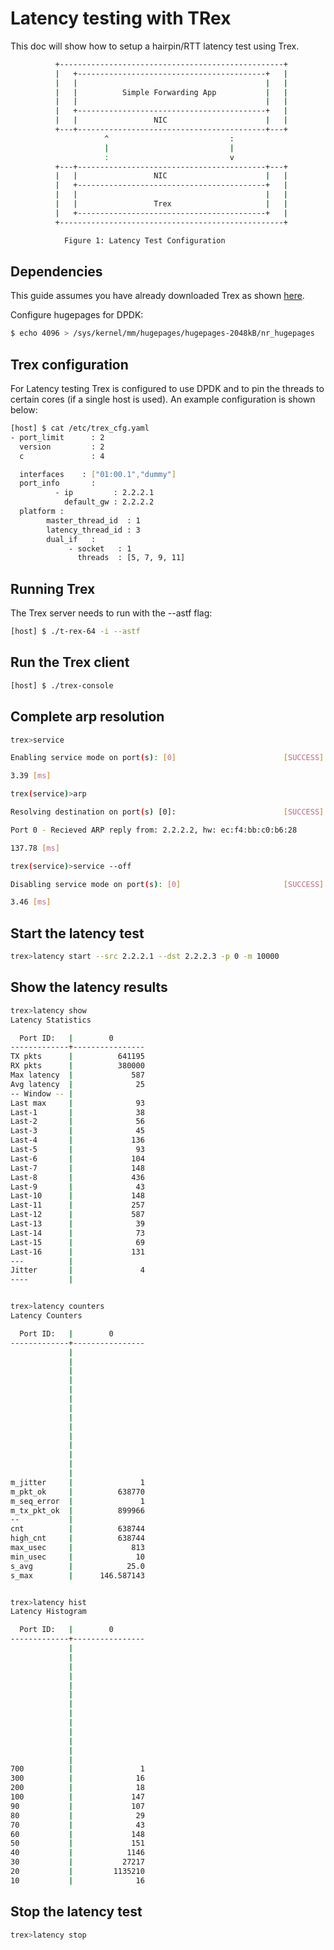 # Latency testing with TRex

This doc will show how to setup a hairpin/RTT latency test using
Trex.

```bash
          +--------------------------------------------------+
          |   +------------------------------------------+   |
          |   |                                          |   |
          |   |          Simple Forwarding App           |   |
          |   |                                          |   |
          |   +------------------------------------------+   |
          |   |                 NIC                      |   |
          +---+------------------------------------------+---+
                     ^                           :
                     |                           |
                     :                           v
          +---+------------------------------------------+---+
          |   |                 NIC                      |   |
          |   +------------------------------------------+   |
          |   |                                          |   |
          |   |                 Trex                     |   |
          |   +------------------------------------------+   |
          +--------------------------------------------------+

            Figure 1: Latency Test Configuration
```

## Dependencies

This guide assumes you have already downloaded Trex as shown [here](https://github.com/maryamtahhan/xdp-progs/blob/main/trex/README.md#1-download-trex).

Configure hugepages for DPDK:

```bash
$ echo 4096 > /sys/kernel/mm/hugepages/hugepages-2048kB/nr_hugepages
```

## Trex configuration

For Latency testing Trex is configured to use DPDK and to pin the threads to certain cores (if a single host is used). An example configuration is shown below:

```bash
[host] $ cat /etc/trex_cfg.yaml
- port_limit      : 2
  version         : 2
  c               : 4

  interfaces    : ["01:00.1","dummy"]
  port_info       :
          - ip         : 2.2.2.1
            default_gw : 2.2.2.2
  platform :
        master_thread_id  : 1
        latency_thread_id : 3
        dual_if   :
             - socket   : 1
               threads  : [5, 7, 9, 11]
```

## Running Trex

The Trex server needs to run with the --astf flag:

```bash
[host] $ ./t-rex-64 -i --astf
```

## Run the Trex client

```bash
[host] $ ./trex-console
```

## Complete arp resolution

```bash
trex>service

Enabling service mode on port(s): [0]                        [SUCCESS]

3.39 [ms]

trex(service)>arp

Resolving destination on port(s) [0]:                        [SUCCESS]

Port 0 - Recieved ARP reply from: 2.2.2.2, hw: ec:f4:bb:c0:b6:28

137.78 [ms]

trex(service)>service --off

Disabling service mode on port(s): [0]                       [SUCCESS]

3.46 [ms]
```

## Start the latency test

```bash
trex>latency start --src 2.2.2.1 --dst 2.2.2.3 -p 0 -m 10000
```

## Show the latency results

```bash
trex>latency show
Latency Statistics

  Port ID:   |        0
-------------+----------------
TX pkts      |          641195
RX pkts      |          380000
Max latency  |             587
Avg latency  |              25
-- Window -- |
Last max     |              93
Last-1       |              38
Last-2       |              56
Last-3       |              45
Last-4       |             136
Last-5       |              93
Last-6       |             104
Last-7       |             148
Last-8       |             436
Last-9       |              43
Last-10      |             148
Last-11      |             257
Last-12      |             587
Last-13      |              39
Last-14      |              73
Last-15      |              69
Last-16      |             131
---          |
Jitter       |               4
----         |


trex>latency counters
Latency Counters

  Port ID:   |        0
-------------+----------------
             |
             |
             |
             |
             |
             |
             |
             |
             |
             |
             |
             |
             |
             |
m_jitter     |               1
m_pkt_ok     |          638770
m_seq_error  |               1
m_tx_pkt_ok  |          899966
--           |
cnt          |          638744
high_cnt     |          638744
max_usec     |             813
min_usec     |              10
s_avg        |            25.0
s_max        |      146.587143


trex>latency hist
Latency Histogram

  Port ID:   |        0
-------------+----------------
             |
             |
             |
             |
             |
             |
             |
             |
             |
             |
             |
             |
             |
700          |               1
300          |              16
200          |              18
100          |             147
90           |             107
80           |              29
70           |              43
60           |             148
50           |             151
40           |            1146
30           |           27217
20           |         1135210
10           |              16
```

## Stop the latency test

```bash
trex>latency stop
```
